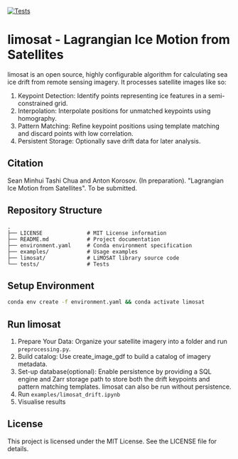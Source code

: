[![Tests](https://github.com/nansencenter/arktalas_ice_drift_experiments/actions/workflows/test.yaml/badge.svg?branch=limosat)](https://github.com/nansencenter/arktalas_ice_drift_experiments/actions/workflows/test.yaml)

# limosat - Lagrangian Ice Motion from Satellites

limosat is an open source, highly configurable algorithm for calculating sea ice drift from remote sensing imagery. It processes satellite images like so:

1.	Keypoint Detection: Identify points representing ice features in a semi-constrained grid.
2.	Interpolation: Interpolate positions for unmatched keypoints using homography.
3.	Pattern Matching: Refine keypoint positions using template matching and discard points with low correlation.
4.	Persistent Storage: Optionally save drift data for later analysis.

## Citation

Sean Minhui Tashi Chua and Anton Korosov. (In preparation). "Lagrangian Ice Motion from Satellites". To be submitted.

## Repository Structure
```
.
├── LICENSE              # MIT License information
├── README.md            # Project documentation
├── environment.yaml     # Conda environment specification
├── examples/            # Usage examples
├── limosat/             # LiMOSAT library source code
└── tests/               # Tests
```
## Setup Environment

```bash
conda env create -f environment.yaml && conda activate limosat
```

## Run limosat
1.	Prepare Your Data:
Organize your satellite imagery into a folder and run `preprocessing.py`.
2. Build catalog:
Use create_image_gdf to build a catalog of imagery metadata.
3.	Set-up database(optional):
Enable persistence by providing a SQL engine and Zarr storage path to store both the drift keypoints and pattern matching templates. limosat can also be run without persistence.
4.	Run `examples/limosat_drift.ipynb`
5. Visualise results

## License

This project is licensed under the MIT License. See the LICENSE file for details.
